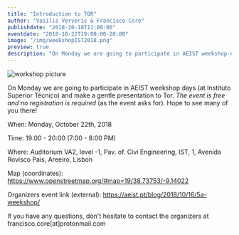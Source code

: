 ```yaml
---
title: "Introduction to TOR"
author: "Vasilis Ververis & Francisco Core"
publishdate: "2018-10-18T11:00:00"
eventdate: "2018-10-22T19:00:00-20:00"
image: "/img/weekshopIST2018.png"
preview: true
description: "On Monday we are going to participate in AEIST weekshop days and make a gentle presentation to Tor."
---
```

![workshop picture](/img/weekshopIST2018.png)

On Monday we are going to participate in AEIST weekshop days (at Instituto Superior Técnico) and make a gentle presentation to Tor.
*The event is free and no registration is required* (as the event asks for).
Hope to see many of you there!

When: Monday, October 22th, 2018

Time: 19:00 - 20:00 (7:00 - 8:00 PM)

Where: Auditorium VA2, level -1, Pav. of. Civi Engineering, IST, 1, Avenida Rovisco Pais, Areeiro, Lisbon

Map (coordinates): https://www.openstreetmap.org/#map=19/38.73753/-9.14022

Organizers event link (external): https://aeist.pt/blog/2018/10/16/5a-weekshop/

If you have any questions, don't hesitate to contact the organizers at francisco.core[at]protonmail.com
